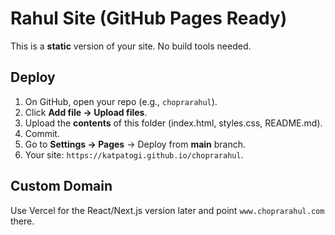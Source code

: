 # Rahul Site (GitHub Pages Ready)

This is a **static** version of your site. No build tools needed.

## Deploy
1. On GitHub, open your repo (e.g., `choprarahul`).
2. Click **Add file → Upload files**.
3. Upload the **contents** of this folder (index.html, styles.css, README.md).
4. Commit.
5. Go to **Settings → Pages** → Deploy from **main** branch.
6. Your site: `https://katpatogi.github.io/choprarahul`.

## Custom Domain
Use Vercel for the React/Next.js version later and point `www.choprarahul.com` there.
